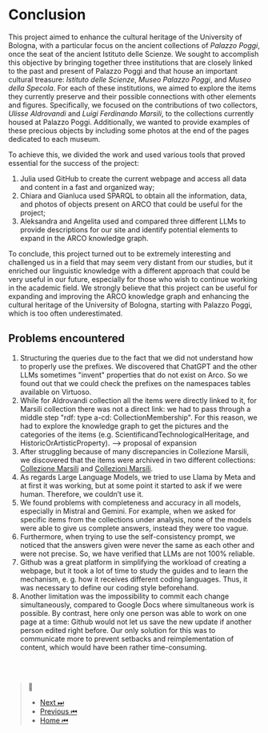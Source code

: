 # Conclusion

This project aimed to enhance the cultural heritage of the University of Bologna, with a particular focus on the ancient collections of *Palazzo Poggi*, once the seat of the ancient Istituto delle Scienze. We sought to accomplish this objective by bringing together three institutions that are closely linked to the past and present of Palazzo Poggi and that house an important cultural treasure: *Istituto delle Scienze*, *Museo Palazzo Poggi*, and *Museo della Specola*. For each of these institutions, we aimed to explore the items they currently preserve and their possible connections with other elements and figures. Specifically, we focused on the contributions of two collectors, *Ulisse Aldrovandi* and *Luigi Ferdinando Marsili*, to the collections currently housed at Palazzo Poggi. Additionally, we wanted to provide examples of these precious objects by including some photos at the end of the pages dedicated to each museum.

To achieve this, we divided the work and used various tools that proved essential for the success of the project: 
1. Julia used GitHub to create the current webpage and access all data and content in a fast and organized way;
2. Chiara and Gianluca used SPARQL to obtain all the information, data, and photos of objects present on ARCO that could be useful for the project;
3. Aleksandra and Angelita used and compared three different LLMs to provide descriptions for our site and identify potential elements to expand in the ARCO knowledge graph.

To conclude, this project turned out to be extremely interesting and challenged us in a field that may seem very distant from our studies, but it enriched our  linguistic knowledge with a different approach that could be very useful in our future, especially for those who wish to continue working in the academic field. We strongly believe that this project can be useful for expanding and improving the ARCO knowledge graph and enhancing the cultural heritage of the University of Bologna, starting with Palazzo Poggi, which is too often underestimated.

## Problems encountered

1. Structuring the queries due to the fact that we did not understand how to properly use the prefixes. We discovered that ChatGPT and the other LLMs sometimes "invent" properties that do not exist on Arco. So we found out that we could check the prefixes on the namespaces tables available on Virtuoso.
2. While for Aldrovandi collection all the items were directly linked to it, for Marsili collection there was not a direct link: we had to pass through a middle step "rdf: type a-cd: CollectionMembership". For this reason, we had to explore the knowledge graph to get the pictures and the categories of the items (e.g. ScientificandTechnologicalHeritage, and HistoricOrArtisticProperty). --> proposal of expansion
3. After struggling because of many discrepancies in Collezione Marsili, we discovered that the items were archived in two different collections: [Collezione Marsili](https://w3id.org/arco/resource/CollectionCulEnt/-bologna-collezione-marsili) and [Collezioni Marsili](https://w3id.org/arco/resource/CollectionCulEnt/-bologna-collezioni-marsili).
4. As regards Large Language Models, we tried to use Llama by Meta and at first it was working, but at some point it started to ask if we were human. Therefore, we couldn’t use it.
5. We found problems with completeness and accuracy in all models, especially in Mistral and Gemini. For example, when we asked for specific items from the collections under analysis, none of the models were able to give us complete answers, instead they were too vague.
6. Furthermore, when trying to use the self-consistency prompt, we noticed that the answers given were never the same as each other and were not precise. So, we have verified that LLMs are not 100% reliable.
7. Github was a great platform in simplifying the workload of creating a webpage, but it took a lot of time to study the guides and to learn the mechanism, e. g. how it receives different coding languages. Thus, it was necessary to define our coding style beforehand.
8. Another limitation was the impossibility to commit each change simultaneously, compared to Google Docs where simultaneous work is possible. By contrast, here only one person was able to work on one page at a time: Github would not let us save the new update if another person edited right before. Our only solution for this was to communicate more to prevent setbacks and reimplementation of content, which would have been rather time-consuming.

<br />
<br />

> 🧭
> - [Next ⏭](Sources.md) 
> - [Previous ⏮](Large-Language-Models.md) 
> - [Home ⏮](index.md) 

